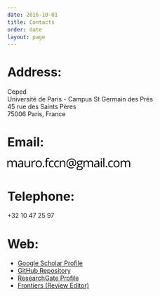 ```yaml
---
date: 2016-10-01
title: Contacts
order: date
layout: page
---
```


# Address:

Ceped<br/>
Université de Paris - Campus St Germain des Prés<br/>
45 rue des Saints Pères<br/>
75006 Paris, France

# Email:

<img src='/files/email.png' style='max-width:20em;'>

# Telephone:

+32 10 47 25 97

# Web:

- [Google Scholar Profile](http://scholar.google.it/citations?user=CbeKfM4AAAAJ)
- [GitHub Repository](https://www.github.com/maurofaccin)
- [ResearchGate Profile](http://www.researchgate.net/profile/Mauro_Faccin)
- [Frontiers (Review Editor)](http://community.frontiersin.org/people/MauroFaccin/104713)


